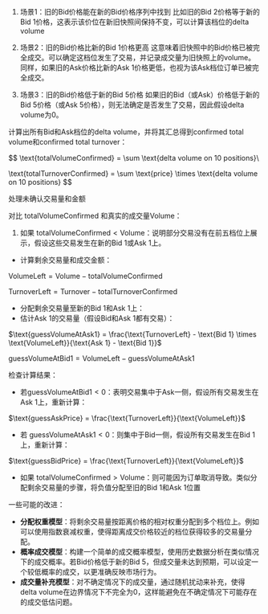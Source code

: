 1. 场景1：旧的Bid价格能在新的Bid价格序列中找到
比如旧的Bid 2价格等于新的Bid 1价格，这表示该价位在新旧快照间保持不变，可以计算该档位的delta volume

2. 场景2：旧的Bid价格比新的Bid 1价格更高
这意味着旧快照中的Bid价格已被完全成交。可以确定这档位发生了交易，并记录成交量为旧快照上的volume。同样，如果旧的Ask价格比新的Ask 1价格更低，也视为该Ask档位订单已被完全成交。

3. 场景3：旧的Bid价格低于新的Bid 5价格
如果旧的Bid（或Ask）价格低于新的Bid 5价格（或Ask 5价格），则无法确定是否发生了交易，因此假设delta volume为0。

计算出所有Bid和Ask档位的delta volume，并将其汇总得到confirmed total volume和confirmed total turnover：

$$
\text{totalVolumeConfirmed} = \sum \text{delta volume on 10 positions}\\

\text{totalTurnoverConfirmed} = \sum \text{price} \times \text{delta volume on 10 positions}
$$

处理未确认交易量和金额

对比 $\text{totalVolumeConfirmed}$ 和真实的成交量$\text{Volume}$：

1. 如果 $\text{totalVolumeConfirmed} < \text{Volume}$：说明部分交易没有在前五档位上展示，假设这些交易发生在新的Bid 1或Ask 1上。
- 计算剩余交易量和成交金额：

$\text{VolumeLeft} = \text{Volume} - \text{totalVolumeConfirmed}$


$\text{TurnoverLeft} = \text{Turnover} - \text{totalTurnoverConfirmed}$

- 分配剩余交易量至新的Bid 1和Ask 1上：
- 估计Ask 1的交易量（假设Bid和Ask 1都有交易）：

$\text{guessVolumeAtAsk1} = \frac{\text{TurnoverLeft} - \text{Bid 1} \times \text{VolumeLeft}}{\text{Ask 1} - \text{Bid 1}}$

$\text{guessVolumeAtBid1} = \text{VolumeLeft} - \text{guessVolumeAtAsk1}$

检查计算结果：

- 若$\text{guessVolumeAtBid1} < 0$：表明交易集中于Ask一侧，假设所有交易发生在Ask 1上，重新计算：

$\text{guessAskPrice} = \frac{\text{TurnoverLeft}}{\text{VolumeLeft}}$

- 若 $\text{guessVolumeAtAsk1} < 0$：则集中于Bid一侧，假设所有交易发生在Bid 1上，重新计算：

$\text{guessBidPrice} = \frac{\text{TurnoverLeft}}{\text{VolumeLeft}}$

- 如果 $\text{totalVolumeConfirmed} > \text{Volume}$：则可能因为订单取消导致。类似分配剩余交易量的步骤，将负值分配至旧的Bid 1和Ask 1位置



一些可能的改进：

- **分配权重模型**：将剩余交易量按距离价格的相对权重分配到多个档位上。例如可以使用指数衰减权重，使得距离成交价格较近的档位获得较多的交易量分配。
- **概率成交模型**：构建一个简单的成交概率模型，使用历史数据分析在类似情况下的成交概率。若Bid价格低于新的Bid 5，但成交量未达到预期，可以设定一个较低概率的成交，以更准确反映市场行为。
- **成交量补充模型**：对不确定情况下的成交量，通过随机扰动来补充，使得delta volume在边界情况下不完全为0，这样能避免在不确定情况下可能存在的成交低估问题。